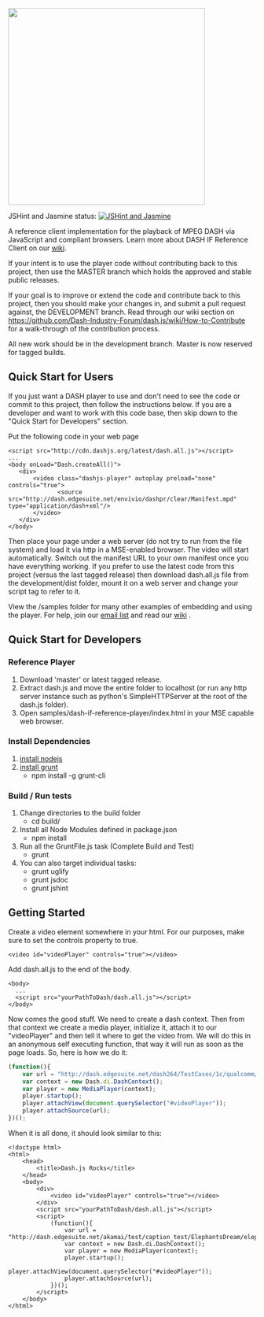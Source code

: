 
<img src="https://cloud.githubusercontent.com/assets/2762250/7824984/985c3e76-03bc-11e5-807b-1402bde4fe56.png" width="400">

JSHint and Jasmine status: [![JSHint and Jasmine](http://img.shields.io/travis/Dash-Industry-Forum/dash.js/development.svg?style=flat-square)](https://travis-ci.org/Dash-Industry-Forum/dash.js)

A reference client implementation for the playback of MPEG DASH via JavaScript and compliant browsers. Learn more about DASH IF Reference Client on our [wiki](https://github.com/Dash-Industry-Forum/dash.js/wiki).

If your intent is to use the player code without contributing back to this project, then use the MASTER branch which holds the approved and stable public releases.

If your goal is to improve or extend the code and contribute back to this project, then you should make your changes in, and submit a pull request against, the DEVELOPMENT branch. Read through our wiki section on https://github.com/Dash-Industry-Forum/dash.js/wiki/How-to-Contribute for a walk-through of the contribution process.

All new work should be in the development branch. Master is now reserved for tagged builds.

## Quick Start for Users
If you just want a DASH player to use and don't need to see the code or commit to this project, then follow the instructions below. If you are a developer and want to work with this code base, then skip down to the "Quick Start for Developers" section.

Put the following code in your web page
```
<script src="http://cdn.dashjs.org/latest/dash.all.js"></script>
...
<body onLoad="Dash.createAll()">
   <div>
       <video class="dashjs-player" autoplay preload="none" controls="true">
              <source src="http://dash.edgesuite.net/envivio/dashpr/clear/Manifest.mpd" type="application/dash+xml"/>
       </video>
   </div>
</body>
```
Then place your page under a web server (do not try to run from the file system) and load it via http in a MSE-enabled browser. The video will start automatically. Switch out the manifest URL to your own manifest once you have everything working. If you prefer to use the latest code from this project (versus the last tagged release) then download dash.all.js file from the development/dist folder, mount it on a web server and change your script tag to refer to it.

View the /samples folder for many other examples of embedding and using the player. For help, join our [email list](https://groups.google.com/d/forum/dashjs) and read our [wiki](https://github.com/Dash-Industry-Forum/dash.js/wiki) .


## Quick Start for Developers

### Reference Player
1. Download 'master' or latest tagged release.
2. Extract dash.js and move the entire folder to localhost (or run any http server instance such as python's SimpleHTTPServer at the root of the dash.js folder).
3. Open samples/dash-if-reference-player/index.html in your MSE capable web browser.

### Install Dependencies
1. [install nodejs](http://nodejs.org/)
2. [install grunt](http://gruntjs.com/getting-started)
    * npm install -g grunt-cli

### Build / Run tests
1. Change directories to the build folder
    * cd build/
2. Install all Node Modules defined in package.json
    * npm install
3. Run all the GruntFile.js task (Complete Build and Test)
    * grunt
4. You can also target individual tasks:
    * grunt uglify
    * grunt jsdoc
    * grunt jshint

## Getting Started
Create a video element somewhere in your html. For our purposes, make sure to set the controls property to true.
```
<video id="videoPlayer" controls="true"></video>
```
Add dash.all.js to the end of the body.
```
<body>
  ...
  <script src="yourPathToDash/dash.all.js"></script>
</body>
```
Now comes the good stuff. We need to create a dash context. Then from that context we create a media player, initialize it, attach it to our "videoPlayer" and then tell it where to get the video from. We will do this in an anonymous self executing function, that way it will run as soon as the page loads. So, here is how we do it:
``` js
(function(){
    var url = "http://dash.edgesuite.net/dash264/TestCases/1c/qualcomm/2/MultiRate.mpd";
    var context = new Dash.di.DashContext();
    var player = new MediaPlayer(context);
    player.startup();
    player.attachView(document.querySelector("#videoPlayer"));
    player.attachSource(url);
})();
```

When it is all done, it should look similar to this:
```
<!doctype html>
<html>
    <head>
        <title>Dash.js Rocks</title>
    </head>
    <body>
        <div>
            <video id="videoPlayer" controls="true"></video>
        </div>
        <script src="yourPathToDash/dash.all.js"></script>
        <script>
            (function(){
                var url = "http://dash.edgesuite.net/akamai/test/caption_test/ElephantsDream/elephants_dream_480p_heaac5_1.mpd";
                var context = new Dash.di.DashContext();
                var player = new MediaPlayer(context);
                player.startup();
                player.attachView(document.querySelector("#videoPlayer"));
                player.attachSource(url);
            })();
        </script>
    </body>
</html>
```

